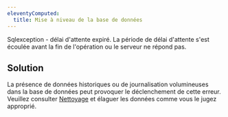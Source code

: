 ```yaml
---
eleventyComputed:
  title: Mise à niveau de la base de données
---
```

Sqlexception - délai d'attente expiré. La période de délai d'attente s'est écoulée avant la fin de l'opération ou le serveur ne répond pas.
## Solution
La présence de données historiques ou de journalisation volumineuses dans la base de données peut provoquer le déclenchement de cette erreur. Veuillez consulter [Nettoyage](/rdm/windows/commands/administration/) et élaguer les données comme vous le jugez approprié.
